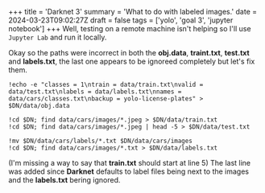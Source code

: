+++
title = 'Darknet 3'
summary = 'What to do with labeled images.'
date = 2024-03-23T09:02:27Z
draft = false
tags = ['yolo', 'goal 3', 'jupyter notebook']
+++
Well, testing on a remote machine isn't helping so I'll use `Jupyter Lab` and run it locally.

Okay so the paths were incorrect in both the **obj.data**, **traint.txt**, **test.txt** and **labels.txt**, the last one appears to be ignoreed completely but let's fix them.

```
!echo -e "classes = 1\ntrain = data/train.txt\nvalid = data/test.txt\nlabels = data/labels.txt\nnames = data/cars/classes.txt\nbackup = yolo-license-plates" > $DN/data/obj.data

!cd $DN; find data/cars/images/*.jpeg > $DN/data/train.txt
!cd $DN; find data/cars/images/*.jpeg | head -5 > $DN/data/test.txt

!mv $DN/data/cars/labels/*.txt $DN/data/cars/images
!cd $DN; find data/cars/images/*.txt > $DN/data/labels.txt

```

(I'm missing a way to say that **train.txt** should start at line 5)
The last line was added since **Darknet** defaults to label files being next to the images and the **labels.txt** bering ignored.
